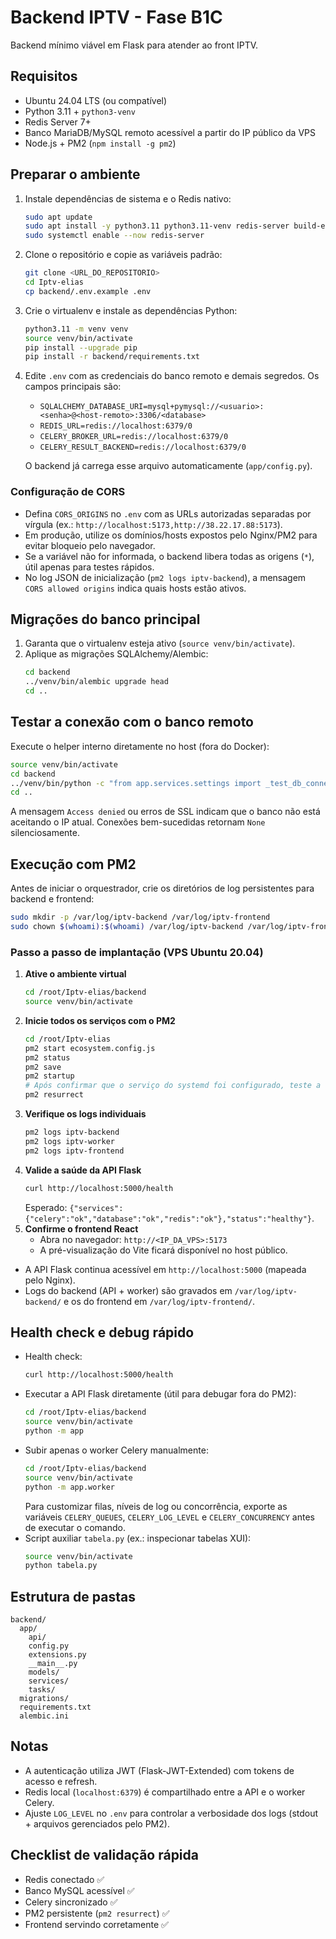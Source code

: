 # Backend IPTV - Fase B1C

Backend mínimo viável em Flask para atender ao front IPTV.

## Requisitos

- Ubuntu 24.04 LTS (ou compatível)
- Python 3.11 + `python3-venv`
- Redis Server 7+
- Banco MariaDB/MySQL remoto acessível a partir do IP público da VPS
- Node.js + PM2 (`npm install -g pm2`)

## Preparar o ambiente

1. Instale dependências de sistema e o Redis nativo:
   ```bash
   sudo apt update
   sudo apt install -y python3.11 python3.11-venv redis-server build-essential libffi-dev
   sudo systemctl enable --now redis-server
   ```
2. Clone o repositório e copie as variáveis padrão:
   ```bash
   git clone <URL_DO_REPOSITORIO>
   cd Iptv-elias
   cp backend/.env.example .env
   ```
3. Crie o virtualenv e instale as dependências Python:
   ```bash
   python3.11 -m venv venv
   source venv/bin/activate
   pip install --upgrade pip
   pip install -r backend/requirements.txt
   ```
4. Edite `.env` com as credenciais do banco remoto e demais segredos. Os campos principais são:
   - `SQLALCHEMY_DATABASE_URI=mysql+pymysql://<usuario>:<senha>@<host-remoto>:3306/<database>`
   - `REDIS_URL=redis://localhost:6379/0`
   - `CELERY_BROKER_URL=redis://localhost:6379/0`
   - `CELERY_RESULT_BACKEND=redis://localhost:6379/0`

   O backend já carrega esse arquivo automaticamente (`app/config.py`).

### Configuração de CORS

- Defina `CORS_ORIGINS` no `.env` com as URLs autorizadas separadas por vírgula (ex.: `http://localhost:5173,http://38.22.17.88:5173`).
- Em produção, utilize os domínios/hosts expostos pelo Nginx/PM2 para evitar bloqueio pelo navegador.
- Se a variável não for informada, o backend libera todas as origens (`*`), útil apenas para testes rápidos.
- No log JSON de inicialização (`pm2 logs iptv-backend`), a mensagem `CORS allowed origins` indica quais hosts estão ativos.

## Migrações do banco principal

1. Garanta que o virtualenv esteja ativo (`source venv/bin/activate`).
2. Aplique as migrações SQLAlchemy/Alembic:
   ```bash
   cd backend
   ../venv/bin/alembic upgrade head
   cd ..
   ```

## Testar a conexão com o banco remoto

Execute o helper interno diretamente no host (fora do Docker):
```bash
source venv/bin/activate
cd backend
../venv/bin/python -c "from app.services.settings import _test_db_connection; _test_db_connection('<host-remoto>', 3306, '<usuario>', '<senha>', '<database>')"
cd ..
```

A mensagem `Access denied` ou erros de SSL indicam que o banco não está aceitando o IP atual. Conexões bem-sucedidas retornam `None` silenciosamente.

## Execução com PM2

Antes de iniciar o orquestrador, crie os diretórios de log persistentes para backend e frontend:

```bash
sudo mkdir -p /var/log/iptv-backend /var/log/iptv-frontend
sudo chown $(whoami):$(whoami) /var/log/iptv-backend /var/log/iptv-frontend
```

### Passo a passo de implantação (VPS Ubuntu 20.04)

1. **Ative o ambiente virtual**
   ```bash
   cd /root/Iptv-elias/backend
   source venv/bin/activate
   ```
2. **Inicie todos os serviços com o PM2**
   ```bash
   cd /root/Iptv-elias
   pm2 start ecosystem.config.js
   pm2 status
   pm2 save
   pm2 startup
   # Após confirmar que o serviço do systemd foi configurado, teste a restauração:
   pm2 resurrect
   ```
3. **Verifique os logs individuais**
   ```bash
   pm2 logs iptv-backend
   pm2 logs iptv-worker
   pm2 logs iptv-frontend
   ```
4. **Valide a saúde da API Flask**
   ```bash
   curl http://localhost:5000/health
   ```
   Esperado: `{"services":{"celery":"ok","database":"ok","redis":"ok"},"status":"healthy"}`.
5. **Confirme o frontend React**
   - Abra no navegador: `http://<IP_DA_VPS>:5173`
   - A pré-visualização do Vite ficará disponível no host público.

- A API Flask continua acessível em `http://localhost:5000` (mapeada pelo Nginx).
- Logs do backend (API + worker) são gravados em `/var/log/iptv-backend/` e os do frontend em `/var/log/iptv-frontend/`.

## Health check e debug rápido

- Health check:
  ```bash
  curl http://localhost:5000/health
  ```
- Executar a API Flask diretamente (útil para debugar fora do PM2):
  ```bash
  cd /root/Iptv-elias/backend
  source venv/bin/activate
  python -m app
  ```
- Subir apenas o worker Celery manualmente:
  ```bash
  cd /root/Iptv-elias/backend
  source venv/bin/activate
  python -m app.worker
  ```
  Para customizar filas, níveis de log ou concorrência, exporte as variáveis
  `CELERY_QUEUES`, `CELERY_LOG_LEVEL` e `CELERY_CONCURRENCY` antes de executar o comando.
- Script auxiliar `tabela.py` (ex.: inspecionar tabelas XUI):
  ```bash
  source venv/bin/activate
  python tabela.py
  ```

## Estrutura de pastas

```
backend/
  app/
    api/
    config.py
    extensions.py
    __main__.py
    models/
    services/
    tasks/
  migrations/
  requirements.txt
  alembic.ini
```

## Notas

- A autenticação utiliza JWT (Flask-JWT-Extended) com tokens de acesso e refresh.
- Redis local (`localhost:6379`) é compartilhado entre a API e o worker Celery.
- Ajuste `LOG_LEVEL` no `.env` para controlar a verbosidade dos logs (stdout + arquivos gerenciados pelo PM2).

## Checklist de validação rápida

- Redis conectado ✅
- Banco MySQL acessível ✅
- Celery sincronizado ✅
- PM2 persistente (`pm2 resurrect`) ✅
- Frontend servindo corretamente ✅
